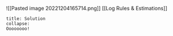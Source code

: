 ![[Pasted image 20221204165714.png]]
[[Log Rules & Estimations]]

```ad-note
title: Solution
collapse:
Oooooooo!
```
